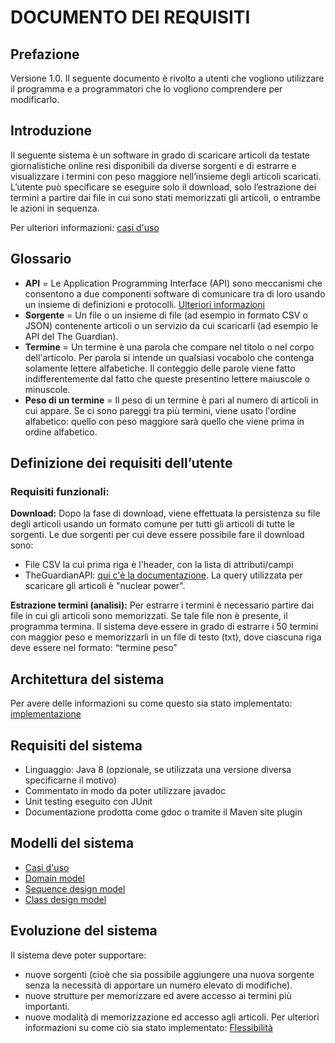 # DOCUMENTO DEI REQUISITI

## Prefazione
Versione 1.0.
Il seguente documento è rivolto a utenti che vogliono utilizzare il programma e a
programmatori che lo vogliono comprendere per modificarlo.

## Introduzione
Il seguente sistema è un software in grado di scaricare articoli da testate giornalistiche 
online resi disponibili da diverse sorgenti e di estrarre e visualizzare i termini
con peso maggiore nell’insieme degli articoli scaricati.
L’utente può specificare se eseguire solo il download, solo l’estrazione dei termini a partire 
dai file in cui sono stati memorizzati gli articoli, o entrambe le azioni in sequenza.

Per ulteriori informazioni: [casi d'uso](casi_uso.html)

## Glossario
- **API** = Le Application Programming Interface (API) sono meccanismi che consentono a due componenti software
  di comunicare tra di loro usando un insieme di definizioni e protocolli. [Ulteriori informazioni](https://aws.amazon.com/it/what-is/api/)
- **Sorgente** = Un file o un insieme di file (ad esempio in formato CSV o JSON) contenente articoli o 
  un servizio da cui scaricarli (ad esempio le API del The Guardian).
- **Termine** = Un termine è una parola che compare nel titolo o nel corpo dell'articolo. Per parola si intende
  un qualsiasi vocabolo che contenga solamente lettere alfabetiche. Il conteggio delle parole viene fatto indifferentemente
  dal fatto che queste presentino lettere maiuscole o minuscole.
- **Peso di un termine** = Il peso di un termine è pari al numero di articoli in cui appare. 
  Se ci sono pareggi tra più termini, viene usato l'ordine alfabetico: quello con peso maggiore sarà quello
  che viene prima in ordine alfabetico.

## Definizione dei requisiti dell’utente
### Requisiti funzionali:
**Download:**
Dopo la fase di download, viene effettuata la persistenza su file degli articoli
usando un formato comune per tutti gli articoli di tutte le sorgenti.
Le due sorgenti per cui deve essere possibile fare il download sono:
- File CSV la cui prima riga è l'header, con la lista di attributi/campi
- TheGuardianAPI: [qui c'è la documentazione](https://open-platform.theguardian.com/documentation/).
  La query utilizzata per scaricare gli articoli è "nuclear power".

**Estrazione termini (analisi):**
Per estrarre i termini è necessario partire dai file in cui gli articoli sono memorizzati.
Se tale file non è presente, il programma termina.
Il sistema deve essere in grado di estrarre i 50 termini con maggior peso e memorizzarli in un file di
testo (txt), dove ciascuna riga deve essere nel formato:
“termine peso”

## Architettura del sistema
Per avere delle informazioni su come questo sia stato implementato: [implementazione](../implementazione/spiegazione.html)

## Requisiti del sistema
- Linguaggio: Java 8 (opzionale, se utilizzata una versione diversa specificarne il motivo)
- Commentato in modo da poter utilizzare javadoc
- Unit testing eseguito con JUnit
- Documentazione prodotta come gdoc o tramite il Maven site plugin

## Modelli del sistema
- [Casi d'uso](casi_uso.html)
- [Domain model](domain_model.html)
- [Sequence design model](design_seq_model.html)
- [Class design model](design_class_diagrams.html)

## Evoluzione del sistema
Il sistema deve poter supportare:
- nuove sorgenti (cioè che sia possibile aggiungere una nuova sorgente senza la necessità di apportare un numero elevato di modifiche).
- nuove strutture per memorizzare ed avere accesso ai termini più importanti.
- nuove modalità di memorizzazione ed accesso agli articoli.
Per ulteriori informazioni su come ciò sia stato implementato: [Flessibilità](../implementazione/flessibilita.html)